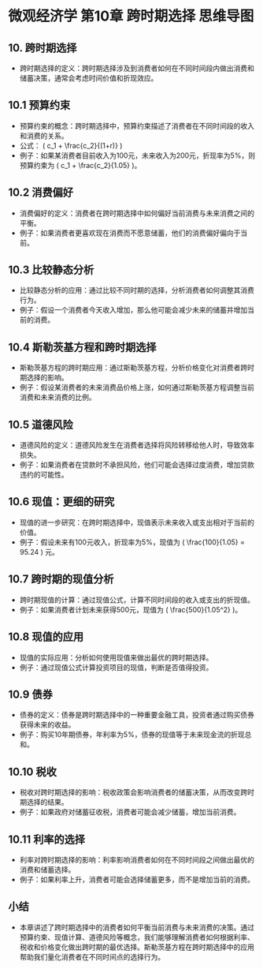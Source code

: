 # 微观经济学 第10章 跨时期选择 思维导图

## 10. 跨时期选择
  - 跨时期选择的定义：跨时期选择涉及到消费者如何在不同时间段内做出消费和储蓄决策，通常会考虑时间价值和折现效应。

## 10.1 预算约束
  - 预算约束的概念：跨时期选择中，预算约束描述了消费者在不同时间段的收入和消费的关系。
  - 公式： \( c_1 + \frac{c_2}{(1+r)} \)
  - 例子：如果某消费者目前收入为100元，未来收入为200元，折现率为5%，则预算约束为 \( c_1 + \frac{c_2}{1.05} \)。

## 10.2 消费偏好
  - 消费偏好的定义：消费者在跨时期选择中如何偏好当前消费与未来消费之间的平衡。
  - 例子：如果消费者更喜欢现在消费而不愿意储蓄，他们的消费偏好偏向于当前。

## 10.3 比较静态分析
  - 比较静态分析的应用：通过比较不同时期的选择，分析消费者如何调整其消费行为。
  - 例子：假设一个消费者今天收入增加，那么他可能会减少未来的储蓄并增加当前的消费。

## 10.4 斯勒茨基方程和跨时期选择
  - 斯勒茨基方程的跨时期应用：通过斯勒茨基方程，分析价格变化对消费者跨时期选择的影响。
  - 例子：假设某消费者的未来消费品价格上涨，如何通过斯勒茨基方程调整当前消费和未来消费的比例。

## 10.5 道德风险
  - 道德风险的定义：道德风险发生在消费者选择将风险转移给他人时，导致效率损失。
  - 例子：如果消费者在贷款时不承担风险，他们可能会选择过度消费，增加贷款违约的可能性。

## 10.6 现值：更细的研究
  - 现值的进一步研究：在跨时期选择中，现值表示未来收入或支出相对于当前的价值。
  - 例子：假设未来有100元收入，折现率为5%，现值为 \( \frac{100}{1.05} = 95.24 \) 元。

## 10.7 跨时期的现值分析
  - 跨时期现值的计算：通过现值公式，计算不同时间段的收入或支出的折现值。
  - 例子：如果消费者计划未来获得500元，现值为 \( \frac{500}{1.05^2} \)。

## 10.8 现值的应用
  - 现值的实际应用：分析如何使用现值来做出最优的跨时期选择。
  - 例子：通过现值公式计算投资项目的现值，判断是否值得投资。

## 10.9 债券
  - 债券的定义：债券是跨时期选择中的一种重要金融工具，投资者通过购买债券获得未来的收益。
  - 例子：购买10年期债券，年利率为5%，债券的现值等于未来现金流的折现总和。

## 10.10 税收
  - 税收对跨时期选择的影响：税收政策会影响消费者的储蓄决策，从而改变跨时期选择的结果。
  - 例子：如果政府对储蓄征收税，消费者可能会减少储蓄，增加当前消费。

## 10.11 利率的选择
  - 利率对跨时期选择的影响：利率影响消费者如何在不同时间段之间做出最优的消费和储蓄选择。
  - 例子：如果利率上升，消费者可能会选择储蓄更多，而不是增加当前的消费。

## 小结
  - 本章讲述了跨时期选择中的消费者如何平衡当前消费与未来消费的决策。通过预算约束、现值计算、道德风险等概念，我们能够理解消费者如何根据利率、税收和价格变化做出跨时期的最优选择。斯勒茨基方程在跨时期选择中的应用帮助我们量化消费者在不同时间点的选择行为。

